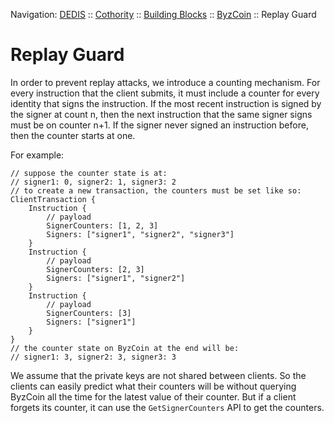 Navigation: [DEDIS](https://github.com/dedis/doc/tree/master/README.md) ::
[Cothority](https://github.com/dedis/cothority/tree/main/README.md) ::
[Building Blocks](https://github.com/dedis/cothority/tree/main/doc/BuildingBlocks.md) ::
[ByzCoin](README.md) ::
Replay Guard

# Replay Guard
In order to prevent replay attacks, we introduce a counting mechanism. For
every instruction that the client submits, it must include a counter for every
identity that signs the instruction. If the most recent instruction is signed
by the signer at count n, then the next instruction that the same signer signs
must be on counter n+1. If the signer never signed an instruction before, then
the counter starts at one.

For example:
```
// suppose the counter state is at:
// signer1: 0, signer2: 1, signer3: 2
// to create a new transaction, the counters must be set like so:
ClientTransaction {
	Instruction {
		// payload
		SignerCounters: [1, 2, 3]
		Signers: ["signer1", "signer2", "signer3"]
	}
	Instruction {
		// payload
		SignerCounters: [2, 3]
		Signers: ["signer1", "signer2"]
	}
	Instruction {
		// payload
		SignerCounters: [3]
		Signers: ["signer1"]
	}
}
// the counter state on ByzCoin at the end will be:
// signer1: 3, signer2: 3, signer3: 3
```

We assume that the private keys are not shared between clients. So the clients
can easily predict what their counters will be without querying ByzCoin all the
time for the latest value of their counter. But if a client forgets its
counter, it can use the `GetSignerCounters` API to get the counters.
